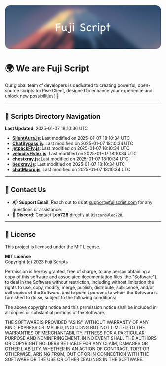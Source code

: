 ![Banner](.github/b.webp)

# 🌍 **We are Fuji Script**

Our global team of developers is dedicated to creating powerful, open-source scripts for Rise Client, designed to enhance your experience and unlock new possibilities! 🌟

---
<!-- SCRIPTS_NAVIGATION_START -->
## 📂 **Scripts Directory Navigation**

**Last Updated**: 2025-01-07 18:10:36 UTC

- **[SilentAura.js](scripts/SilentAura.js)**: Last modified on 2025-01-07 18:10:34 UTC
- **[ChatBypass.js](scripts/ChatBypass.js)**: Last modified on 2025-01-07 18:10:34 UTC
- **[jetpackFly.js](scripts/jetpackFly.js)**: Last modified on 2025-01-07 18:10:34 UTC
- **[velocityHylex.js](scripts/velocityHylex.js)**: Last modified on 2025-01-07 18:10:34 UTC
- **[chestxray.js](scripts/chestxray.js)**: Last modified on 2025-01-07 18:10:34 UTC
- **[bedxray.js](scripts/bedxray.js)**: Last modified on 2025-01-07 18:10:34 UTC
- **[chatMacro.js](scripts/chatMacro.js)**: Last modified on 2025-01-07 18:10:34 UTC

<!-- SCRIPTS_NAVIGATION_END -->

---

## 💬 **Contact Us**  
- 📬 **Support Email**: Reach out to us at [support@fujiscript.com](mailto:support@fujiscript.com) for any questions or assistance.  
- 💬 **Discord**: Contact **Leo728** directly at `Discord@leo728`.

---

## 📜 **License**

This project is licensed under the MIT License.  

**MIT License**  
Copyright (c) 2023 Fuji Scripts  

Permission is hereby granted, free of charge, to any person obtaining a copy of this software and associated documentation files (the "Software"), to deal in the Software without restriction, including without limitation the rights to use, copy, modify, merge, publish, distribute, sublicense, and/or sell copies of the Software, and to permit persons to whom the Software is furnished to do so, subject to the following conditions:  

The above copyright notice and this permission notice shall be included in all copies or substantial portions of the Software.  

THE SOFTWARE IS PROVIDED "AS IS", WITHOUT WARRANTY OF ANY KIND, EXPRESS OR IMPLIED, INCLUDING BUT NOT LIMITED TO THE WARRANTIES OF MERCHANTABILITY, FITNESS FOR A PARTICULAR PURPOSE AND NONINFRINGEMENT. IN NO EVENT SHALL THE AUTHORS OR COPYRIGHT HOLDERS BE LIABLE FOR ANY CLAIM, DAMAGES OR OTHER LIABILITY, WHETHER IN AN ACTION OF CONTRACT, TORT OR OTHERWISE, ARISING FROM, OUT OF OR IN CONNECTION WITH THE SOFTWARE OR THE USE OR OTHER DEALINGS IN THE SOFTWARE.  
